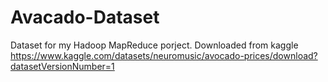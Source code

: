 # Avacado-Dataset
Dataset for my Hadoop MapReduce porject. Downloaded from kaggle https://www.kaggle.com/datasets/neuromusic/avocado-prices/download?datasetVersionNumber=1
